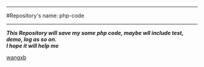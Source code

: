 **************************   
#Repository's name: php-code     
**************************   
***This Repository will save my some php code, maybe wll include test, demo, log as so on.***   
***I hope it will help me***

[wangxb](http://www.cnblogs.com/wxb0328/)


